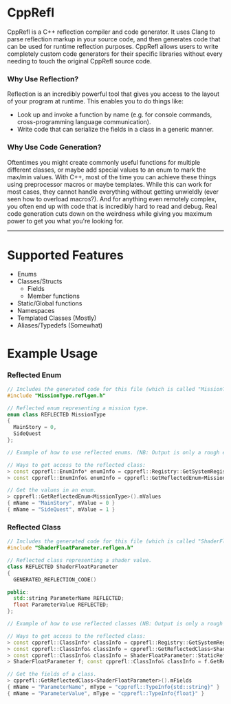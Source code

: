 # CppRefl
CppRefl is a C++ reflection compiler and code generator. It uses Clang to parse reflection markup in your source code, and then generates code that can be used for runtime reflection purposes. CppRefl allows users to write completely custom code generators for their specific libraries without every needing to touch the original CppRefl source code.

### Why Use Reflection?
Reflection is an incredibly powerful tool that gives you access to the layout of your program at runtime. This enables you to do things like:
- Look up and invoke a function by name (e.g. for console commands, cross-programming language communication).
- Write code that can serialize the fields in a class in a generic manner.

### Why Use Code Generation?
Oftentimes you might create commonly useful functions for multiple different classes, or maybe add special values to an enum to mark the max/min values. With C++, most of the time you can achieve these things using preprocessor macros or maybe templates. While this can work for most cases, they cannot handle everything without getting unwieldly (ever seen how to overload macros?). And for anything even remotely complex, you often end up with code that is incredibly hard to read and debug. Real code generation cuts down on the weirdness while giving you maximum power to get you what you're looking for.

---

# Supported Features
- Enums
- Classes/Structs
  - Fields
  - Member functions
- Static/Global functions
- Namespaces
- Templated Classes (Mostly)
- Aliases/Typedefs (Somewhat)

# Example Usage
### Reflected Enum
```cpp
// Includes the generated code for this file (which is called "MissionType.h"). 
#include "MissionType.reflgen.h"

// Reflected enum representing a mission type.
enum class REFLECTED MissionType
{
  MainStory = 0,
  SideQuest
};

// Example of how to use reflected enums. (NB: Output is only a rough example of what you'd see)

// Ways to get access to the reflected class:
> const cpprefl::EnumInfo* enumInfo = cpprefl::Registry::GetSystemRegistry().TryGetEnum("ReflectedEnum")
> const cpprefl::EnumInfo& enumInfo = cpprefl::GetReflectedEnum<MissionType>()

// Get the values in an enum.
> cpprefl::GetReflectedEnum<MissionType>().mValues
{ mName = "MainStory", mValue = 0 }
{ mName = "SideQuest", mValue = 1 }
```

### Reflected Class
```cpp
// Includes the generated code for this file (which is called "ShaderFloatParameter.h"). 
#include "ShaderFloatParameter.reflgen.h"

// Reflected class representing a shader value.
class REFLECTED ShaderFloatParameter
{
  GENERATED_REFLECTION_CODE()

public:
  std::string ParameterName REFLECTED;
  float ParameterValue REFLECTED;
};

// Example of how to use reflected classes (NB: Output is only a rough example of what you'd see).

// Ways to get access to the reflected class:
> const cpprefl::ClassInfo* classInfo = cpprefl::Registry::GetSystemRegistry().TryGetClass("ShaderFloatParameter")
> const cpprefl::ClassInfo& classInfo = cpprefl::GetReflectedClass<ShaderFloatParameter>()
> const cpprefl::ClassInfo& classInfo = ShaderFloatParameter::StaticReflectedClass()
> ShaderFloatParameter f; const cpprefl::ClassInfo& classInfo = f.GetReflectedClass()

// Get the fields of a class.
> cpprefl::GetReflectedClass<ShaderFloatParameter>().mFields
{ mName = "ParameterName", mType = "cpprefl::TypeInfo{std::string}" }
{ mName = "ParameterValue", mType = "cpprefl::TypeInfo{float}" }
```
